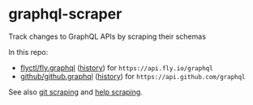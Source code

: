 # graphql-scraper

Track changes to GraphQL APIs by scraping their schemas

In this repo:

- [flyctl/fly.graphql](flyctl/fly.graphql) ([history](https://github.com/simonw/help-scraper/commits/main/flyctl/fly.graphql)) for `https://api.fly.io/graphql`
- [github/github.graphql](github/github.graphql) ([history](https://github.com/simonw/help-scraper/commits/main/github/github.graphql)) for `https://api.github.com/graphql`

See also [git scraping](https://simonwillison.net/2020/Oct/9/git-scraping/) and [help scraping](https://simonwillison.net/2022/Feb/2/help-scraping/).
